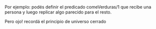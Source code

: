 Por ejemplo: podés definir el predicado comeVerduras/1 que recibe una persona y luego replicar algo parecido para el resto.

Pero ojo! recordá el principio de universo cerrado